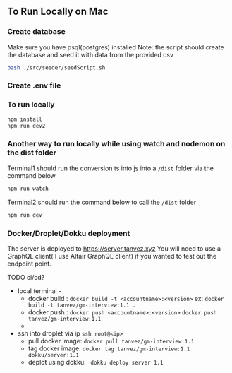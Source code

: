 ## To Run Locally on Mac
### Create database
Make sure you have psql(postgres) installed
Note: the script should create the database and seed it with data from the provided csv

```bash
bash ./src/seeder/seedScript.sh
```

### Create .env file
### To run locally 
```bash
npm install
npm run dev2
```

### Another way to run locally while using watch and nodemon on the dist folder
Terminal1 should run the conversion ts into js into a `/dist` folder via the command below

```bash
npm run watch
```

Terminal2 should run the command below to call the `/dist` folder

```bash
npm run dev
```
### Docker/Droplet/Dokku deployment
The server is deployed to https://server.tanvez.xyz
You will need to use a GraphQL client( I use Altair GraphQL client) if you wanted to test out the endpoint point.

TODO ci/cd?
- local terminal - 
  - docker build : `docker build -t <accountname>:<version>` ex: `docker build -t tanvez/gm-interview:1.1 .`
  - docker push : `docker push <accountname>:<version>` `docker push  tanvez/gm-interview:1.1`
  - 
- ssh into droplet via ip `ssh root@<ip>`    
  - pull docker image: `docker pull tanvez/gm-interview:1.1`
  - tag docker image: `docker tag tanvez/gm-interview:1.1 dokku/server:1.1`
  - deplot using dokku: ` dokku deploy server 1.1`
